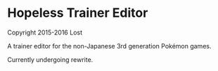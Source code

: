 # Hopeless Trainer Editor
Copyright 2015-2016 Lost

A trainer editor for the non-Japanese 3rd generation Pokémon games.

Currently undergoing rewrite.
